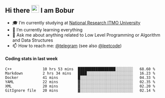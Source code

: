 ## Hi there <img src="https://media.giphy.com/media/hvRJCLFzcasrR4ia7z/giphy.gif" width="25px"> I am Bobur

- :mortar_board: I’m currently studying at [National Research ITMO University](https://itmo.ru/)
- :seedling: I’m currently learning everything
- :speech_balloon: Ask me about anything related to Low Level Programming or Algorithm and Data Structures
- :mailbox: How to reach me: [@telegram](https://t.me/bobur_zakirov) (see also [@leetcode](https://leetcode.com/insanis/))      

#### Coding stats in last week

<!--START_SECTION:waka-->

```text
C++              10 hrs 53 mins  █████████████████░░░░░░░░   68.60 %
Markdown         2 hrs 34 mins   ████░░░░░░░░░░░░░░░░░░░░░   16.23 %
Docker           41 mins         █░░░░░░░░░░░░░░░░░░░░░░░░   04.33 %
YAML             22 mins         ▓░░░░░░░░░░░░░░░░░░░░░░░░   02.35 %
XML              20 mins         ▓░░░░░░░░░░░░░░░░░░░░░░░░   02.20 %
GitIgnore file   20 mins         ▓░░░░░░░░░░░░░░░░░░░░░░░░   02.14 %
```

<!--END_SECTION:waka-->
